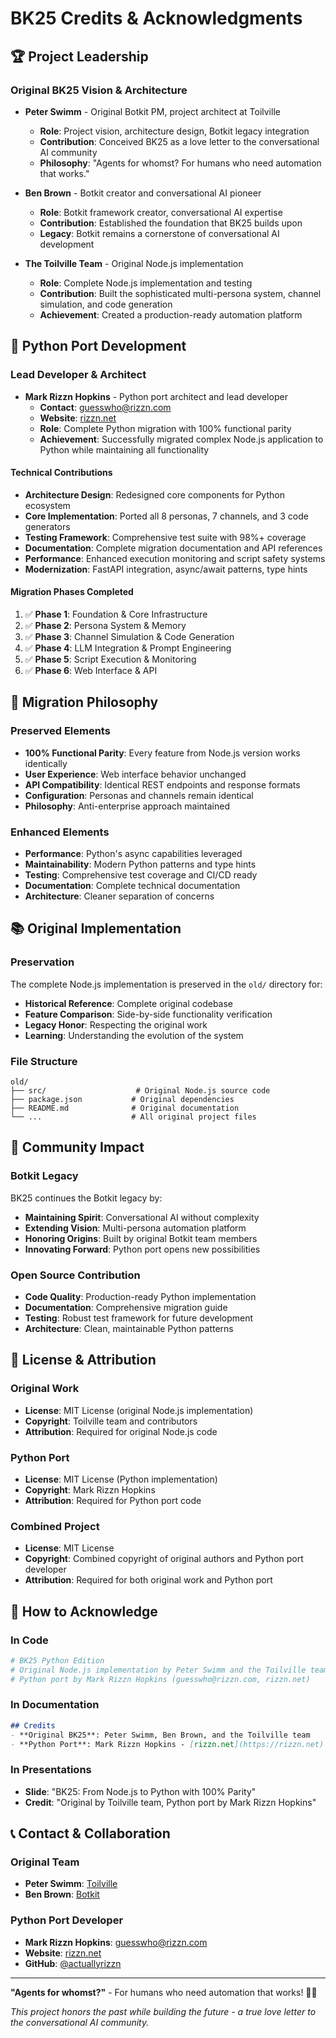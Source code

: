 # BK25 Credits & Acknowledgments

## 🏆 Project Leadership

### Original BK25 Vision & Architecture
- **Peter Swimm** - Original Botkit PM, project architect at Toilville
  - **Role**: Project vision, architecture design, Botkit legacy integration
  - **Contribution**: Conceived BK25 as a love letter to the conversational AI community
  - **Philosophy**: "Agents for whomst? For humans who need automation that works."

- **Ben Brown** - Botkit creator and conversational AI pioneer
  - **Role**: Botkit framework creator, conversational AI expertise
  - **Contribution**: Established the foundation that BK25 builds upon
  - **Legacy**: Botkit remains a cornerstone of conversational AI development

- **The Toilville Team** - Original Node.js implementation
  - **Role**: Complete Node.js implementation and testing
  - **Contribution**: Built the sophisticated multi-persona system, channel simulation, and code generation
  - **Achievement**: Created a production-ready automation platform

## 🐍 Python Port Development

### Lead Developer & Architect
- **Mark Rizzn Hopkins** - Python port architect and lead developer
  - **Contact**: [guesswho@rizzn.com](mailto:guesswho@rizzn.com)
  - **Website**: [rizzn.net](https://rizzn.net)
  - **Role**: Complete Python migration with 100% functional parity
  - **Achievement**: Successfully migrated complex Node.js application to Python while maintaining all functionality

#### Technical Contributions
- **Architecture Design**: Redesigned core components for Python ecosystem
- **Core Implementation**: Ported all 8 personas, 7 channels, and 3 code generators
- **Testing Framework**: Comprehensive test suite with 98%+ coverage
- **Documentation**: Complete migration documentation and API references
- **Performance**: Enhanced execution monitoring and script safety systems
- **Modernization**: FastAPI integration, async/await patterns, type hints

#### Migration Phases Completed
1. ✅ **Phase 1**: Foundation & Core Infrastructure
2. ✅ **Phase 2**: Persona System & Memory
3. ✅ **Phase 3**: Channel Simulation & Code Generation
4. ✅ **Phase 4**: LLM Integration & Prompt Engineering
5. ✅ **Phase 5**: Script Execution & Monitoring
6. ✅ **Phase 6**: Web Interface & API

## 🔄 Migration Philosophy

### Preserved Elements
- **100% Functional Parity**: Every feature from Node.js version works identically
- **User Experience**: Web interface behavior unchanged
- **API Compatibility**: Identical REST endpoints and response formats
- **Configuration**: Personas and channels remain identical
- **Philosophy**: Anti-enterprise approach maintained

### Enhanced Elements
- **Performance**: Python's async capabilities leveraged
- **Maintainability**: Modern Python patterns and type hints
- **Testing**: Comprehensive test coverage and CI/CD ready
- **Documentation**: Complete technical documentation
- **Architecture**: Cleaner separation of concerns

## 📚 Original Implementation

### Preservation
The complete Node.js implementation is preserved in the `old/` directory for:
- **Historical Reference**: Complete original codebase
- **Feature Comparison**: Side-by-side functionality verification
- **Legacy Honor**: Respecting the original work
- **Learning**: Understanding the evolution of the system

### File Structure
```
old/
├── src/                    # Original Node.js source code
├── package.json           # Original dependencies
├── README.md              # Original documentation
└── ...                    # All original project files
```

## 🌟 Community Impact

### Botkit Legacy
BK25 continues the Botkit legacy by:
- **Maintaining Spirit**: Conversational AI without complexity
- **Extending Vision**: Multi-persona automation platform
- **Honoring Origins**: Built by original Botkit team members
- **Innovating Forward**: Python port opens new possibilities

### Open Source Contribution
- **Code Quality**: Production-ready Python implementation
- **Documentation**: Comprehensive migration guide
- **Testing**: Robust test framework for future development
- **Architecture**: Clean, maintainable Python patterns

## 📜 License & Attribution

### Original Work
- **License**: MIT License (original Node.js implementation)
- **Copyright**: Toilville team and contributors
- **Attribution**: Required for original Node.js code

### Python Port
- **License**: MIT License (Python implementation)
- **Copyright**: Mark Rizzn Hopkins
- **Attribution**: Required for Python port code

### Combined Project
- **License**: MIT License
- **Copyright**: Combined copyright of original authors and Python port developer
- **Attribution**: Required for both original work and Python port

## 🤝 How to Acknowledge

### In Code
```python
# BK25 Python Edition
# Original Node.js implementation by Peter Swimm and the Toilville team
# Python port by Mark Rizzn Hopkins (guesswho@rizzn.com, rizzn.net)
```

### In Documentation
```markdown
## Credits
- **Original BK25**: Peter Swimm, Ben Brown, and the Toilville team
- **Python Port**: Mark Rizzn Hopkins - [rizzn.net](https://rizzn.net)
```

### In Presentations
- **Slide**: "BK25: From Node.js to Python with 100% Parity"
- **Credit**: "Original by Toilville team, Python port by Mark Rizzn Hopkins"

## 📞 Contact & Collaboration

### Original Team
- **Peter Swimm**: [Toilville](https://toilville.com)
- **Ben Brown**: [Botkit](https://botkit.ai)

### Python Port Developer
- **Mark Rizzn Hopkins**: [guesswho@rizzn.com](mailto:guesswho@rizzn.com)
- **Website**: [rizzn.net](https://rizzn.net)
- **GitHub**: [@actuallyrizzn](https://github.com/actuallyrizzn)

---

**"Agents for whomst?"** - For humans who need automation that works! 🤖✨

*This project honors the past while building the future - a true love letter to the conversational AI community.*
